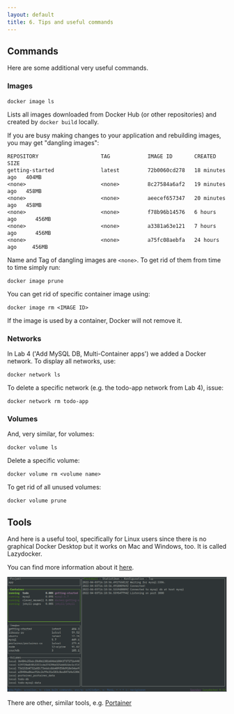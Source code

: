 ```yaml
---
layout: default
title: 6. Tips and useful commands
---
```


## Commands

Here are some additional very useful commands.

### Images

```
docker image ls
```

Lists all images downloaded from Docker Hub (or other repositories) and created by `docker build` locally.

If you are busy making changes to your application and rebuilding images, you may get "dangling images":

```
REPOSITORY                    TAG            IMAGE ID       CREATED          SIZE
getting-started               latest         72b0060cd278   18 minutes ago   404MB
<none>                        <none>         8c27584a6af2   19 minutes ago   458MB
<none>                        <none>         aeecef657347   20 minutes ago   458MB
<none>                        <none>         f78b96b14576   6 hours ago      456MB
<none>                        <none>         a3381a63e121   7 hours ago      456MB
<none>                        <none>         a75fc08aebfa   24 hours ago     456MB
```

Name and Tag of dangling images are `<none>`. To get rid of them from time to time simply run:

```
docker image prune
```

You can get rid of specific container image using:

```
docker image rm <IMAGE ID>
```

If the image is used by a container, Docker will not remove it.

### Networks

In Lab 4 ('Add MySQL DB, Multi-Container apps') we added a Docker network. To display all networks, use:

```
docker network ls
```

To delete a specific network (e.g. the todo-app network from Lab 4), issue:

```
docker network rm todo-app
```

### Volumes

And, very similar, for volumes:

```
docker volume ls
```

Delete a specific volume:

```
docker volume rm <volume name>
```

To get rid of all unused volumes:

```
docker volume prune
```


## Tools

And here is a useful tool, specifically for Linux users since there is no graphical Docker Desktop but it works on Mac and Windows, too. It is called Lazydocker.

You can find more information about it [here](https://github.com/jesseduffield/lazydocker/blob/master/README.md).

![Lazydocker](images/Lazydocker.png)

There are other, similar tools, e.g. [Portainer](https://github.com/portainer/portainer)